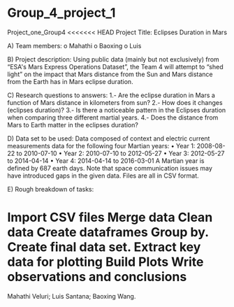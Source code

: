 # Group_4_project_1
Project_one_Group4
<<<<<<< HEAD Project Title: Eclipses Duration in Mars

A) Team members: o Mahathi o Baoxing o Luis

B) Project description: Using public data (mainly but not exclusively) from “ESA's Mars Express Operations Dataset”, the Team 4 will attempt to “shed light” on the impact that Mars distance from the Sun and Mars distance from the Earth has in Mars eclipse duration.

C) Research questions to answers: 1.- Are the eclipse duration in Mars a function of Mars distance in kilometers from sun? 2.- How does it changes (eclipses duration)? 3.- Is there a noticeable pattern in the Eclipses duration when comparing three different martial years. 4.- Does the distance from Mars to Earth matter in the eclipses duration?

D) Data set to be used: Data composed of context and electric current measurements data for the following four Martian years: • Year 1: 2008-08-22 to 2010-07-10 • Year 2: 2010-07-10 to 2012-05-27 • Year 3: 2012-05-27 to 2014-04-14 • Year 4: 2014-04-14 to 2016-03-01 A Martian year is defined by 687 earth days. Note that space communication issues may have introduced gaps in the given data. Files are all in CSV format.

E) Rough breakdown of tasks:

Import CSV files
Merge data
Clean data
Create dataframes
Group by.
Create final data set.
Extract key data for plotting
Build Plots
Write observations and conclusions
=======

Mahathi Veluri; Luis Santana; Baoxing Wang.
